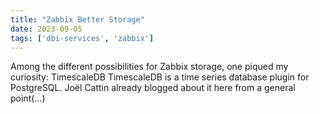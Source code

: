 ```yaml
---
title: "Zabbix Better Storage"
date: 2023-09-05
tags: ['dbi-services', 'zabbix']
---
```

Among the different possibilities for Zabbix storage, one piqued my curiosity: TimescaleDB TimescaleDB is a time series database plugin for PostgreSQL. Joël Cattin already blogged about it here from a general point(…)